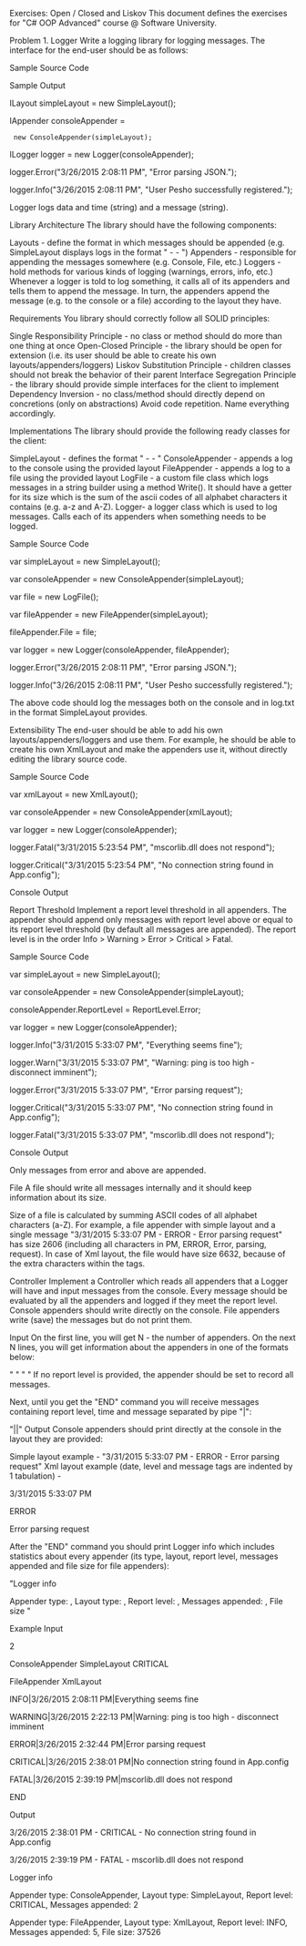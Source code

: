 Exercises: Open / Closed and Liskov
This document defines the exercises for "C# OOP Advanced" course @ Software University.

Problem 1.       Logger
Write a logging library for logging messages. The interface for the end-user should be as follows:

Sample Source Code

Sample Output

ILayout simpleLayout = new SimpleLayout();

IAppender consoleAppender =

     new ConsoleAppender(simpleLayout);

ILogger logger = new Logger(consoleAppender);

 

logger.Error("3/26/2015 2:08:11 PM", "Error parsing JSON.");

logger.Info("3/26/2015 2:08:11 PM", "User Pesho successfully registered.");

 
                      

Logger logs data and time (string) and a message (string).

Library Architecture
The library should have the following components:

Layouts - define the format in which messages should be appended (e.g. SimpleLayout displays logs in the format "<date-time> - <report level> - <message>")
Appenders - responsible for appending the messages somewhere (e.g. Console, File, etc.)
Loggers - hold methods for various kinds of logging (warnings, errors, info, etc.)
Whenever a logger is told to log something, it calls all of its appenders and tells them to append the message. In turn, the appenders append the message (e.g. to the console or a file) according to the layout they have.

Requirements
You library should correctly follow all SOLID principles:

Single Responsibility Principle - no class or method should do more than one thing at once
Open-Closed Principle - the library should be open for extension (i.e. its user should be able to create his own layouts/appenders/loggers)
Liskov Substitution Principle - children classes should not break the behavior of their parent
Interface Segregation Principle - the library should provide simple interfaces for the client to implement
Dependency Inversion - no class/method should directly depend on concretions (only on abstractions)
Avoid code repetition. Name everything accordingly.

 

 

Implementations
The library should provide the following ready classes for the client:

SimpleLayout - defines the format "<date-time> - <report level> - <message>"
ConsoleAppender - appends a log to the console using the provided layout
FileAppender - appends a log to a file using the provided layout
LogFile - a custom file class which logs messages in a string builder using a method Write(). It should have a getter for its size which is the sum of the ascii codes of all alphabet characters it contains (e.g. a-z and A-Z).
Logger- a logger class which is used to log messages. Calls each of its appenders when something needs to be logged.
 

Sample Source Code

var simpleLayout = new SimpleLayout();

var consoleAppender = new ConsoleAppender(simpleLayout);

 

var file = new LogFile();

var fileAppender = new FileAppender(simpleLayout);

fileAppender.File = file;

           

var logger = new Logger(consoleAppender, fileAppender);

logger.Error("3/26/2015 2:08:11 PM", "Error parsing JSON.");

logger.Info("3/26/2015 2:08:11 PM", "User Pesho successfully registered.");

The above code should log the messages both on the console and in log.txt in the format SimpleLayout provides.

Extensibility
The end-user should be able to add his own layouts/appenders/loggers and use them. For example, he should be able to create his own XmlLayout and make the appenders use it, without directly editing the library source code.

Sample Source Code

var xmlLayout = new XmlLayout();

var consoleAppender = new ConsoleAppender(xmlLayout);

var logger = new Logger(consoleAppender);

 

logger.Fatal("3/31/2015 5:23:54 PM", "mscorlib.dll does not respond");

logger.Critical("3/31/2015 5:23:54 PM", "No connection string found in App.config");

Console Output

 
 

Report Threshold
Implement a report level threshold in all appenders. The appender should append only messages with report level above or equal to its report level threshold (by default all messages are appended). The report level is in the order Info > Warning > Error > Critical > Fatal.

Sample Source Code

var simpleLayout = new SimpleLayout();

var consoleAppender = new ConsoleAppender(simpleLayout);

consoleAppender.ReportLevel = ReportLevel.Error;

 

var logger = new Logger(consoleAppender);

 

logger.Info("3/31/2015 5:33:07 PM", "Everything seems fine");

logger.Warn("3/31/2015 5:33:07 PM", "Warning: ping is too high - disconnect imminent");

logger.Error("3/31/2015 5:33:07 PM", "Error parsing request");

logger.Critical("3/31/2015 5:33:07 PM", "No connection string found in App.config");

logger.Fatal("3/31/2015 5:33:07 PM", "mscorlib.dll does not respond");

Console Output

 
 

Only messages from error and above are appended.

File
A file should write all messages internally and it should keep information about its size.

Size of a file is calculated by summing ASCII codes of all alphabet characters (a-Z). For example, a file appender with simple layout and a single message "3/31/2015 5:33:07 PM - ERROR - Error parsing request" has size 2606 (including all characters in PM, ERROR, Error, parsing, request). In case of Xml layout, the file would have size 6632, because of the extra characters within the tags.

Controller
Implement a Controller which reads all appenders that a Logger will have and input messages from the console. Every message should be evaluated by all the appenders and logged if they meet the report level. Console appenders should write directly on the console. File appenders write (save) the messages but do not print them.

Input
On the first line, you will get N - the number of appenders. On the next N lines, you will get information about the appenders in one of the formats below:

"<appender type> <layout type> <REPORT LEVEL>"
"<appender type> <layout type>"
If no report level is provided, the appender should be set to record all messages.

Next, until you get the "END" command you will receive messages containing report level, time and message separated by pipe "|":

"<REPORT LEVEL>|<time>|<message>"
Output
Console appenders should print directly at the console in the layout they are provided:

Simple layout example - "3/31/2015 5:33:07 PM - ERROR - Error parsing request"
Xml layout example (date, level and message tags are indented by 1 tabulation) -
<log>

<date>3/31/2015 5:33:07 PM</date>

<level>ERROR</level>

<message>Error parsing request</message>

</log>

 

After the "END" command you should print Logger info which includes statistics about every appender (its type, layout, report level, messages appended and file size for file appenders):

"Logger info

Appender type: <appender type>, Layout type: <layout type>, Report level: <REPORT LEVEL>, Messages appended: <count>, File size <size>"

Example
Input

2

ConsoleAppender SimpleLayout CRITICAL

FileAppender XmlLayout

INFO|3/26/2015 2:08:11 PM|Everything seems fine

WARNING|3/26/2015 2:22:13 PM|Warning: ping is too high - disconnect imminent

ERROR|3/26/2015 2:32:44 PM|Error parsing request

CRITICAL|3/26/2015 2:38:01 PM|No connection string found in App.config

FATAL|3/26/2015 2:39:19 PM|mscorlib.dll does not respond

END

Output

3/26/2015 2:38:01 PM - CRITICAL - No connection string found in App.config

3/26/2015 2:39:19 PM - FATAL - mscorlib.dll does not respond

Logger info

Appender type: ConsoleAppender, Layout type: SimpleLayout, Report level: CRITICAL, Messages appended: 2

Appender type: FileAppender, Layout type: XmlLayout, Report level: INFO, Messages appended: 5, File size: 37526
